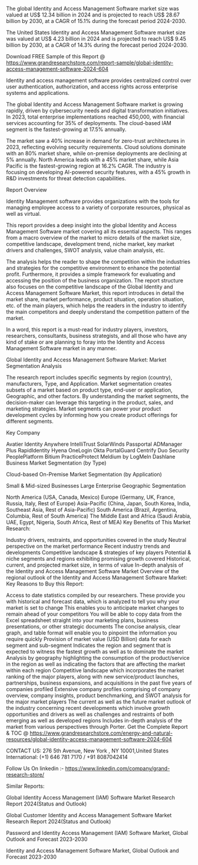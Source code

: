  The global Identity and Access Management Software market size was valued at US$ 12.34 billion in 2024 and is projected to reach US$ 28.67 billion by 2030, at a CAGR of 15.1% during the forecast period 2024-2030.



The United States Identity and Access Management Software market size was valued at US$ 4.23 billion in 2024 and is projected to reach US$ 9.45 billion by 2030, at a CAGR of 14.3% during the forecast period 2024-2030.

Download FREE Sample of this Report @ https://www.grandresearchstore.com/report-sample/global-identity-access-management-software-2024-604




Identity and access management software provides centralized control over user authentication, authorization, and access rights across enterprise systems and applications.



The global Identity and Access Management Software market is growing rapidly, driven by cybersecurity needs and digital transformation initiatives. In 2023, total enterprise implementations reached 450,000, with financial services accounting for 35% of deployments. The cloud-based IAM segment is the fastest-growing at 17.5% annually.



The market saw a 40% increase in demand for zero-trust architectures in 2023, reflecting evolving security requirements. Cloud solutions dominate with an 80% market share, while on-premise deployments are declining at 5% annually. North America leads with a 45% market share, while Asia Pacific is the fastest-growing region at 16.2% CAGR. The industry is focusing on developing AI-powered security features, with a 45% growth in R&D investments for threat detection capabilities.



Report Overview



Identity Management software provides organizations with the tools for managing employee access to a variety of corporate resources, physical as well as virtual.



This report provides a deep insight into the global Identity and Access Management Software market covering all its essential aspects. This ranges from a macro overview of the market to micro details of the market size, competitive landscape, development trend, niche market, key market drivers and challenges, SWOT analysis, value chain analysis, etc.



The analysis helps the reader to shape the competition within the industries and strategies for the competitive environment to enhance the potential profit. Furthermore, it provides a simple framework for evaluating and accessing the position of the business organization. The report structure also focuses on the competitive landscape of the Global Identity and Access Management Software Market, this report introduces in detail the market share, market performance, product situation, operation situation, etc. of the main players, which helps the readers in the industry to identify the main competitors and deeply understand the competition pattern of the market.



In a word, this report is a must-read for industry players, investors, researchers, consultants, business strategists, and all those who have any kind of stake or are planning to foray into the Identity and Access Management Software market in any manner.



Global Identity and Access Management Software Market: Market Segmentation Analysis



The research report includes specific segments by region (country), manufacturers, Type, and Application. Market segmentation creates subsets of a market based on product type, end-user or application, Geographic, and other factors. By understanding the market segments, the decision-maker can leverage this targeting in the product, sales, and marketing strategies. Market segments can power your product development cycles by informing how you create product offerings for different segments.



Key Company



Avatier Identity Anywhere
IntelliTrust
SolarWinds Passportal
ADManager Plus
RapidIdentity
Hyena
OneLogin
Okta
PortalGuard
Centrify
Duo Security
PeoplePlatform
Bitium
PracticeProtect
Meldium by LogMeln
Dashlane Business
Market Segmentation (by Type)



Cloud-based
On-Premise
Market Segmentation (by Application)



Small & Mid-sized Businesses
Large Enterprise
Geographic Segmentation



North America (USA, Canada, Mexico)
Europe (Germany, UK, France, Russia, Italy, Rest of Europe)
Asia-Pacific (China, Japan, South Korea, India, Southeast Asia, Rest of Asia-Pacific)
South America (Brazil, Argentina, Columbia, Rest of South America)
The Middle East and Africa (Saudi Arabia, UAE, Egypt, Nigeria, South Africa, Rest of MEA)
Key Benefits of This Market Research:



Industry drivers, restraints, and opportunities covered in the study
Neutral perspective on the market performance
Recent industry trends and developments
Competitive landscape & strategies of key players
Potential & niche segments and regions exhibiting promising growth covered
Historical, current, and projected market size, in terms of value
In-depth analysis of the Identity and Access Management Software Market
Overview of the regional outlook of the Identity and Access Management Software Market:
Key Reasons to Buy this Report:



Access to date statistics compiled by our researchers. These provide you with historical and forecast data, which is analyzed to tell you why your market is set to change
This enables you to anticipate market changes to remain ahead of your competitors
You will be able to copy data from the Excel spreadsheet straight into your marketing plans, business presentations, or other strategic documents
The concise analysis, clear graph, and table format will enable you to pinpoint the information you require quickly
Provision of market value (USD Billion) data for each segment and sub-segment
Indicates the region and segment that is expected to witness the fastest growth as well as to dominate the market
Analysis by geography highlighting the consumption of the product/service in the region as well as indicating the factors that are affecting the market within each region
Competitive landscape which incorporates the market ranking of the major players, along with new service/product launches, partnerships, business expansions, and acquisitions in the past five years of companies profiled
Extensive company profiles comprising of company overview, company insights, product benchmarking, and SWOT analysis for the major market players
The current as well as the future market outlook of the industry concerning recent developments which involve growth opportunities and drivers as well as challenges and restraints of both emerging as well as developed regions
Includes in-depth analysis of the market from various perspectives through Porter.
Get the Complete Report & TOC @ https://www.grandresearchstore.com/energy-and-natural-resources/global-identity-access-management-software-2024-604
 
 
CONTACT US:
276 5th Avenue, New York , NY 10001,United States
International: (+1) 646 781 7170 / +91 8087042414

Follow Us On linkedin :- https://www.linkedin.com/company/grand-research-store/


Similar Reports:

Global Identity Access Management (IAM) Software Market Research Report 2024(Status and Outlook)

Global Customer Identity and Access Management Software Market Research Report 2024(Status and Outlook)

Password and Identity Access Management (IAM) Software Market, Global Outlook and Forecast 2023-2030

Identity and Access Management Software Market, Global Outlook and Forecast 2023-2030
